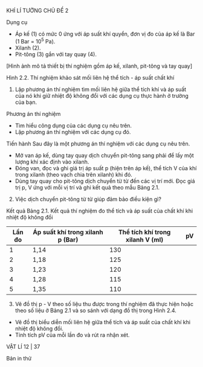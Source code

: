 KHÍ LÍ TƯỞNG CHỦ ĐỀ 2

Dụng cụ
- Áp kế (1) có mức 0 ứng với áp suất khí quyển, đơn vị đo của áp kế là Bar (1 Bar = $10^5$ Pa).
- Xilanh (2).
- Pit-tông (3) gắn với tay quay (4).

[Hình ảnh mô tả thiết bị thí nghiệm gồm áp kế, xilanh, pit-tông và tay quay]

Hình 2.2. Thí nghiệm khảo sát mối liên hệ thể tích - áp suất chất khí

1. Lập phương án thí nghiệm tìm mối liên hệ giữa thể tích khí và áp suất của nó khi giữ nhiệt độ không đổi với các dụng cụ thực hành ở trường của bạn.

Phương án thí nghiệm
- Tìm hiểu công dụng của các dụng cụ nêu trên.
- Lập phương án thí nghiệm với các dụng cụ đó.

Tiến hành
Sau đây là một phương án thí nghiệm với các dụng cụ nêu trên.
- Mở van áp kế, dùng tay quay dịch chuyển pit-tông sang phải để lấy một lượng khí xác định vào xilanh.
- Đóng van, đọc và ghi giá trị áp suất p (hiện trên áp kế), thể tích V của khí trong xilanh (theo vạch chia trên xilanh) khi đó.
- Dùng tay quay cho pit-tông dịch chuyển từ từ đến các vị trí mới. Đọc giá trị p, V ứng với mỗi vị trí và ghi kết quả theo mẫu Bảng 2.1.

2. Việc dịch chuyển pit-tông từ từ giúp đảm bảo điều kiện gì?

Kết quả
Bảng 2.1. Kết quả thí nghiệm đo thể tích và áp suất của chất khí khi nhiệt độ không đổi

Lần đo | Áp suất khí trong xilanh p (Bar) | Thể tích khí trong xilanh V (ml) | pV
-------|----------------------------------|----------------------------------|----
1      | 1,14                             | 130                              |
2      | 1,18                             | 125                              |
3      | 1,23                             | 120                              |
4      | 1,28                             | 115                              |
5      | 1,35                             | 110                              |

3. Vẽ đồ thị p - V theo số liệu thu được trong thí nghiệm đã thực hiện hoặc theo số liệu ở Bảng 2.1 và so sánh với dạng đồ thị trong Hình 2.4.

- Vẽ đồ thị biểu diễn mối liên hệ giữa thể tích và áp suất của chất khí khi nhiệt độ không đổi.
- Tính tích pV của mỗi lần đo và rút ra nhận xét.

VẬT LÍ 12 | 37

Bản in thử